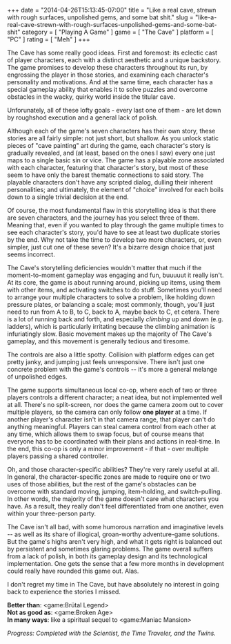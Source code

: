 +++
date = "2014-04-26T15:13:45-07:00"
title = "Like a real cave, strewn with rough surfaces, unpolished gems, and some bat shit."
slug = "like-a-real-cave-strewn-with-rough-surfaces-unpolished-gems-and-some-bat-shit"
category = [ "Playing A Game" ]
game = [ "The Cave" ]
platform = [ "PC" ]
rating = [ "Meh" ]
+++

The Cave has some really good ideas.  First and foremost: its eclectic cast of player characters, each with a distinct aesthetic and a unique backstory.  The game promises to develop these characters throughout its run, by engrossing the player in those stories, and examining each character's personality and motivations.  And at the same time, each character has a special gameplay ability that enables it to solve puzzles and overcome obstacles in the wacky, quirky world inside the titular cave.

Unforunately, all of these lofty goals - every last one of them - are let down by roughshod execution and a general lack of polish.

Although each of the game's seven characters has their own story, these stories are all fairly simple: not just short, but shallow.  As you unlock static pieces of "cave painting" art during the game, each character's story is gradually revealed, and (at least, based on the ones I saw) every one just maps to a single basic sin or vice.  The game has a playable zone associated with each character, featuring that character's story, but most of these seem to have only the barest thematic connections to said story.  The playable characters don't have any scripted dialog, dulling their inherent personalities; and ultimately, the element of "choice" involved for each boils down to a single trivial decision at the end.

Of course, the most fundamental flaw in this storytelling idea is that there are seven characters, and the journey has you select three of them.  Meaning that, even if you wanted to play through the game multiple times to see each character's story, you'd have to see at least two duplicate stories by the end.  Why not take the time to develop two more characters, or, even simpler, just cut one of these seven?  It's a bizarre design choice that just seems incorrect.

The Cave's storytelling deficiencies wouldn't matter that much if the moment-to-moment gameplay was engaging and fun, buuuuut it really isn't.  At its core, the game is about running around, picking up items, using them with other items, and activating switches to do stuff.  Sometimes you'll need to arrange your multiple characters to solve a problem, like holding down pressure plates, or balancing a scale; most commonly, though, you'll just need to run from A to B, to C, back to A, maybe back to C, et cetera.  There is a lot of running back and forth, and especially <i>climbing</i> up and down (e.g. ladders), which is particularly irritating because the climbing animation is infuriatingly slow.  Basic movement makes up the majority of The Cave's gameplay, and this movement is generally tedious and tiresome.

The controls are also a little spotty.  Collision with platform edges can get pretty janky, and jumping just feels unresponsive.  There isn't just one concrete problem with the game's controls -- it's more a general melange of unpolished edges.

The game supports simultaneous local co-op, where each of two or three players controls a different character; a neat idea, but not implemented well at all.  There's no split-screen, nor does the game camera zoom out to cover multiple players, so the camera can only follow <b>one player</b> at a time.  If another player's character isn't in that camera range, that player can't do anything meaningful.  Players can steal camera control from each other at any time, which allows them to swap focus, but of course means that everyone has to be coordinated with their plans and actions in real-time.  In the end, this co-op is only a minor improvement - if that - over multiple players passing a shared controller.

Oh, and those character-specific abilities?  They're very rarely useful at all.  In general, the character-specific zones are made to require one or two uses of those abilities, but the rest of the game's obstacles can be overcome with standard moving, jumping, item-holding, and switch-pulling.  In other words, the majority of the game doesn't care what characters you have.  As a result, they really don't feel differentiated from one another, even within your three-person party.

The Cave isn't all bad, with some humorous narration and imaginative levels -- as well as its share of illogical, groan-worthy adventure-game solutions.  But the game's highs aren't very high, and what it gets right is balanced out by persistent and sometimes glaring problems.  The game overall suffers from a lack of polish, in both its gameplay design and its technological implementation.  One gets the sense that a few more months in development could really have rounded this game out.  Alas.

I don't regret my time in The Cave, but have absolutely no interest in going back to experience the stories I missed.

<b>Better than</b>: <game:Brütal Legend>  
<b>Not as good as</b>: <game:Broken Age>  
<b>In many ways</b>: like a spiritual sequel to <game:Maniac Mansion>

<i>Progress: Completed with the Scientist, the Time Traveler, and the Twins.</i>
